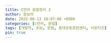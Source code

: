 ```yaml
---
title: C언어 문법정리 3
author: 함보라
date: 2022-06-13 18:07:00 +0900
categories: [c언어, 문법]
tags: [개발자, 초보, 문법, 충대공동훈련센터, 서포터즈]
pin: true
---
```


